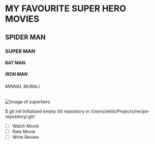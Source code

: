 # MY FAVOURITE SUPER HERO MOVIES
## SPIDER MAN
### SUPER MAN
#### BAT MAN
##### IRON MAN
###### MINNAL MURALI
![Image of superhero](https://images.unsplash.com/photo-1531259683007-016a7b628fc3?ixlib=rb-4.0.3&ixid=M3wxMjA3fDB8MHxzZWFyY2h8NXx8c3VwZXJoZXJvfGVufDB8fDB8fHww&auto=format&fit=crop&w=500&q=60)

$ git init
Initialized empty Git repository in /Users/skills/Projects/recipe-repository/.git/
- [ ] Watch Movie
- [ ] Rate Movie
- [ ] Write Review
